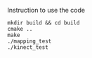 Instruction to use the code
```
mkdir build && cd build
cmake ..
make
./mapping_test
./kinect_test
```
